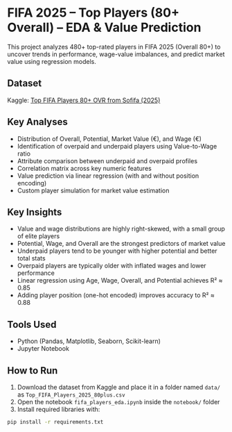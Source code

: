 # FIFA 2025 – Top Players (80+ Overall) – EDA & Value Prediction

This project analyzes 480+ top-rated players in FIFA 2025 (Overall 80+) to uncover trends in performance, wage-value imbalances, and predict market value using regression models.

## Dataset

Kaggle: [Top FIFA Players 80+ OVR from Sofifa (2025)](https://www.kaggle.com/datasets/kshitijsingh2k4/top-fifa-players-80-ovr-from-sofifa-with-value)

## Key Analyses

- Distribution of Overall, Potential, Market Value (€), and Wage (€)
- Identification of overpaid and underpaid players using Value-to-Wage ratio
- Attribute comparison between underpaid and overpaid profiles
- Correlation matrix across key numeric features
- Value prediction via linear regression (with and without position encoding)
- Custom player simulation for market value estimation

## Key Insights

- Value and wage distributions are highly right-skewed, with a small group of elite players
- Potential, Wage, and Overall are the strongest predictors of market value
- Underpaid players tend to be younger with higher potential and better total stats
- Overpaid players are typically older with inflated wages and lower performance
- Linear regression using Age, Wage, Overall, and Potential achieves R² ≈ 0.85
- Adding player position (one-hot encoded) improves accuracy to R² ≈ 0.88

## Tools Used

- Python (Pandas, Matplotlib, Seaborn, Scikit-learn)
- Jupyter Notebook

## How to Run

1. Download the dataset from Kaggle and place it in a folder named `data/` as `Top_FIFA_Players_2025_80plus.csv`
2. Open the notebook `fifa_players_eda.ipynb` inside the `notebook/` folder
3. Install required libraries with:

```bash
pip install -r requirements.txt
